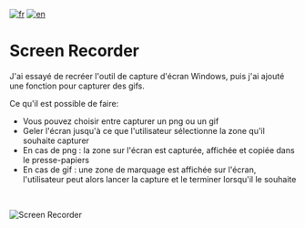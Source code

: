 [![fr](https://img.shields.io/badge/lang-fr-red.svg)](README.md)
[![en](https://img.shields.io/badge/lang-en-blue.svg)](README.en.md)

# Screen Recorder
J'ai essayé de recréer l'outil de capture d'écran Windows, puis j'ai ajouté une fonction pour capturer des gifs. <br>

Ce qu'il est possible de faire:
* Vous pouvez choisir entre capturer un png ou un gif
* Geler l'écran jusqu'à ce que l'utilisateur sélectionne la zone qu'il souhaite capturer
* En cas de png : la zone sur l'écran est capturée, affichée et copiée dans le presse-papiers
* En cas de gif : une zone de marquage est affichée sur l'écran, l'utilisateur peut alors lancer la capture et le terminer lorsqu'il le souhaite
<br>

![Screen Recorder](sources/Screen-Recorder.gif)
